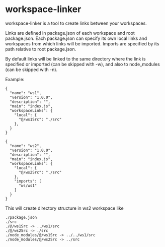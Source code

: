 
# workspace-linker

workspace-linker is a tool to create links between your workspaces.

Links are defined in package.json of each workspace and root package.json. Each package.json can specify its own local links and workspaces from which links will be imported. Imports are specified by its path relative to root package.json.

By default links will be linked to the same directory where the link is specified or imported (can be skipped with -w), and also to node_modules (can be skipped with -n).

Example:

```
{
  "name": "ws1",
  "version": "1.0.0",
  "description": "",
  "main": "index.js",
  "workspaceLinks": {
    "local": {
      "@/ws1Src": "./src"
    },
  }
}
```
```
{
  "name": "ws2",
  "version": "1.0.0",
  "description": "",
  "main": "index.js",
  "workspaceLinks": {
    "local": {
      "@/ws2Src": "./src"
    },
    "imports": [
      "ws/ws1"
    ]
  }
}
```

This will create directory structure in ws2 workspace like
```
./package.json
./src
./@/ws1Src -> ../ws1/src
./@/ws2Src -> ./src
./node_modules/@/ws1Src -> ../../ws1/src
./node_modules/@/ws2Src -> ../src
```

